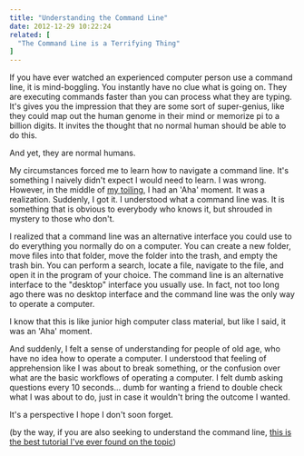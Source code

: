```yaml
---
title: "Understanding the Command Line"
date: 2012-12-29 10:22:24
related: [
  "The Command Line is a Terrifying Thing"
]
---
```


If you have ever watched an experienced computer person use a command line, it is mind-boggling. You instantly have no clue what is going on. They are executing commands faster than you can process what they are typing. It's gives you the impression that they are some sort of super-genius, like they could map out the human genome in their mind or memorize pi to a billion digits. It invites the thought that no normal human should be able to do this.

And yet, they are normal humans.

My circumstances forced me to learn how to navigate a command line. It's something I naively didn't expect I would need to learn. I was wrong. However, in the middle of [my toiling][1], I had an 'Aha' moment. It was a realization. Suddenly, I got it. I understood what a command line was. It is something that is obvious to everybody who knows it, but shrouded in mystery to those who don't.

 [1]: {{site.url}}/2012/11/05/command-line-terrifying-thing "The Command Line is a Terrifying Thing"

I realized that a command line was an alternative interface you could use to do everything you normally do on a computer. You can create a new folder, move files into that folder, move the folder into the trash, and empty the trash bin. You can perform a search, locate a file, navigate to the file, and open it in the program of your choice. The command line is an alternative interface to the "desktop" interface you usually use. In fact, not too long ago there was no desktop interface and the command line was the only way to operate a computer.

I know that this is like junior high computer class material, but like I said, it was an 'Aha' moment.

And suddenly, I felt a sense of understanding for people of old age, who have no idea how to operate a computer. I understood that feeling of apprehension like I was about to break something, or the confusion over what are the basic workflows of operating a computer. I felt dumb asking questions every 10 seconds… dumb for wanting a friend to double check what I was about to do, just in case it wouldn't bring the outcome I wanted.

It's a perspective I hope I don't soon forget.

(by the way, if you are also seeking to understand the command line, <a href="https://web.archive.org/web/20160304020725/http://wiseheartdesign.com/articles/2010/11/12/the-designers-guide-to-the-osx-command-prompt/" title="It's for Mac OS only. Sorry Windows users.">this is the best tutorial I've ever found on the topic</a>)
